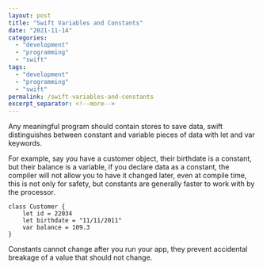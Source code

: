 ```yaml
---
layout: post
title: "Swift Variables and Constants"
date: "2021-11-14"
categories: 
  - "development"
  - "programming"
  - "swift"
tags: 
  - "development"
  - "programming"
  - "swift"
permalink: /swift-variables-and-constants
excerpt_separator: <!--more-->
---
```


Any meaningful program should contain stores to save data, swift distinguishes between constant and variable pieces of data with let and var keywords.
<!--more-->

For example, say you have a customer object, their birthdate is a constant, but their balance is a variable, if you declare data as a constant, the compiler will not allow you to have it changed later, even at compile time, this is not only for safety, but constants are generally faster to work with by the processor.

```
class Customer {
	let id = 22034
	let birthdate = "11/11/2011"
	var balance = 109.3
}
```

Constants cannot change after you run your app, they prevent accidental breakage of a value that should not change.
